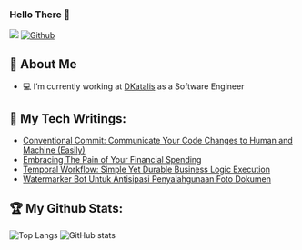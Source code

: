### Hello There 👋
![](https://visitor-badge.laobi.icu/badge?page_id=rogojagad.rogojagad) [![Github](https://img.shields.io/github/followers/rogojagad)](https://github.com/rogojagad)

## :dog: About Me
- :computer: I’m currently working at [DKatalis](https://dkatalis.co/) as a Software Engineer

## :blue_book: My Tech Writings:
+ [Conventional Commit: Communicate Your Code Changes to Human and Machine (Easily)](https://medium.com/@rogojagadalit/conventional-commit-communicate-your-code-changes-to-human-and-machine-easily-d9ed7f66bc59)
+ [Embracing The Pain of Your Financial Spending](https://medium.com/@rogojagadalit/embracing-the-pain-of-your-financial-spending-2bbe9bc42f8a)
+ [Temporal Workflow: Simple Yet Durable Business Logic Execution]([https://rogojagadalit.medium.com/setup-aplikasi-vue-js-menggunakan-vue-cli-dan-docker-87fb73e478f2](https://rogojagadalit.medium.com/temporal-workflow-simple-yet-durable-business-logic-execution-fad97f7a5c38))
+ [Watermarker Bot Untuk Antisipasi Penyalahgunaan Foto Dokumen](https://rogojagadalit.medium.com/watermarker-bot-untuk-antisipasi-penyalahgunaan-foto-dokumen-62c87d6e8f9c)

## :trophy: My Github Stats:
![Top Langs](https://github-readme-stats.vercel.app/api/top-langs/?username=rogojagad&theme=tokyonight) ![GitHub stats](https://github-readme-stats.vercel.app/api?username=rogojagad&show_icons=true&theme=tokyonight)

<!--
**rogojagad/rogojagad** is a ✨ _special_ ✨ repository because its `README.md` (this file) appears on your GitHub profile.

Here are some ideas to get you started:

- 🔭 I’m currently working on ...
- 🌱 I’m currently learning ...
- 👯 I’m looking to collaborate on ...
- 🤔 I’m looking for help with ...
- 💬 Ask me about ...
- 📫 How to reach me: ...
- 😄 Pronouns: ...
- ⚡ Fun fact: ...
-->
